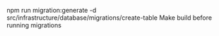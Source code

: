 npm run migration:generate -d src/infrastructure/database/migrations/create-table
Make build before running migrations
